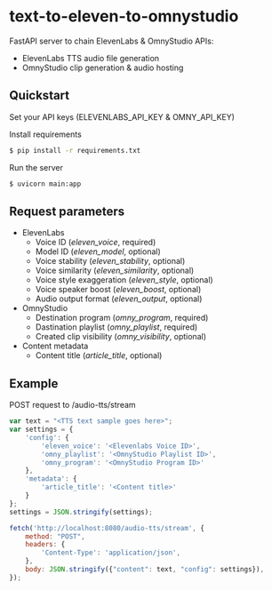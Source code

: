 # text-to-eleven-to-omnystudio

FastAPI server to chain ElevenLabs & OmnyStudio APIs:
- ElevenLabs TTS audio file generation
- OmnyStudio clip generation & audio hosting

## Quickstart

Set your API keys (ELEVENLABS_API_KEY & OMNY_API_KEY)

Install requirements
```bash
$ pip install -r requirements.txt
```

Run the server
```bash
$ uvicorn main:app
```

## Request parameters

- ElevenLabs
  - Voice ID (_eleven_voice_, required)
  - Model ID (_eleven_model_, optional)
  - Voice stability (_eleven_stability_, optional)
  - Voice similarity (_eleven_similarity_, optional)
  - Voice style exaggeration (_eleven_style_, optional)
  - Voice speaker boost (_eleven_boost_, optional)
  - Audio output format (_eleven_output_, optional)
- OmnyStudio
  - Destination program (_omny_program_, required)
  - Dastination playlist (_omny_playlist_, required)
  - Created clip visibility (_omny_visibility_, optional)
- Content metadata
  - Content title (_article_title_, optional)

## Example

POST request to /audio-tts/stream

```javascript
var text = "<TTS text sample goes here>";
var settings = {
    'config': {
        'eleven_voice': '<Elevenlabs Voice ID>',
        'omny_playlist': '<OmnyStudio Playlist ID>',
        'omny_program': '<OmnyStudio Program ID>'
    },
    'metadata': {
        'article_title': '<Content title>'
    }
};
settings = JSON.stringify(settings);

fetch('http://localhost:8080/audio-tts/stream', {
    method: "POST",
    headers: {
        'Content-Type': 'application/json',
    },
    body: JSON.stringify({"content": text, "config": settings}),
});
```
